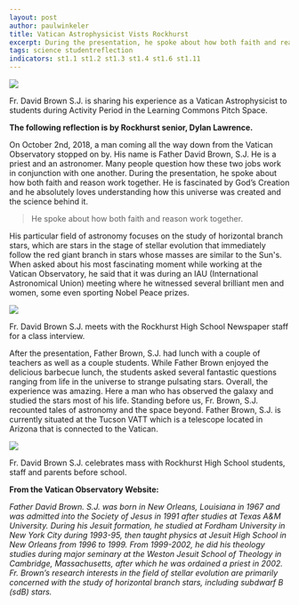 ```yaml
---
layout: post
author: paulwinkeler
title: Vatican Astrophysicist Vists Rockhurst 
excerpt: During the presentation, he spoke about how both faith and reason work together. He is fascinated by God’s Creation and he absolutely loves understanding how this universe was created and the science behind it.
tags: science studentreflection
indicators: st1.1 st1.2 st1.3 st1.4 st1.6 st1.11
---
```

      
<div class="flex-wrapper">
  <div class="x1"><img src="{{ site.baseurl }}/img/Fr Brown Pitch Space.JPG"></div>
</div>
<p class="caption">Fr. David Brown S.J. is sharing his experience as a Vatican Astrophysicist to students during Activity Period in the Learning Commons Pitch Space.</p>
<b>The following reflection is by Rockhurst senior, Dylan Lawrence.</b>

On October 2nd, 2018, a man coming all the way down from the Vatican Observatory stopped on by. His name is Father David Brown, S.J. He is a priest and an astronomer. Many people question how these two jobs work in conjunction with one another. During the presentation, he spoke about how both faith and reason work together. He is fascinated by God’s Creation and he absolutely loves understanding how this universe was created and the science behind it. 

<blockquote>He spoke about how both faith and reason work together.</blockquote>

His particular field of astronomy focuses on the study of horizontal branch stars, which are stars in the stage of stellar evolution that immediately follow the red giant branch in stars whose masses are similar to the Sun's. When asked about his most fascinating moment while working at the Vatican Observatory, he said that it was during an IAU (International Astronomical Union) meeting where he witnessed several brilliant men and women, some even sporting Nobel Peace prizes.


<div class="flex-wrapper">
  <div class="x1"><img src="{{ site.baseurl }}/img/Fr Brown Class.jpg"></div>
</div>
<p class="caption">Fr. David Brown S.J. meets with the Rockhurst High School Newspaper staff for a class interview.</p>

After the presentation, Father Brown, S.J. had lunch with a couple of teachers as well as a couple students. While Father Brown enjoyed the delicious barbecue lunch, the students asked several fantastic questions ranging from life in the universe to strange pulsating stars. Overall, the experience was amazing. Here a man who has observed the galaxy and studied the stars most of his life. Standing before us, Fr. Brown, S.J. recounted tales of astronomy and the space beyond. Father Brown, S.J. is currently situated at the Tucson VATT which is a telescope located in Arizona that is connected to the Vatican.

<div class="flex-wrapper">
  <div class="x1"><img src="{{ site.baseurl }}/img/Fr Brown Mass.jpg"></div>
</div>
<p class="caption">Fr. David Brown S.J. celebrates mass with Rockhurst High School students, staff and parents before school.</p>

<b>From the Vatican Observatory Website:</b>

<i>Father David Brown. S.J. was born in New Orleans, Louisiana in 1967 and was admitted into the Society of Jesus in 1991 after studies at Texas A&M University. During his Jesuit formation, he studied at Fordham University in New York City during 1993-95, then taught physics at Jesuit High School in New Orleans from 1996 to 1999. From 1999-2002, he did his theology studies during major seminary at the Weston Jesuit School of Theology in Cambridge, Massachusetts, after which he was ordained a priest in 2002. Fr. Brown’s research interests in the field of stellar evolution are primarily concerned with the study of horizontal branch stars, including subdwarf B (sdB) stars. </i>
